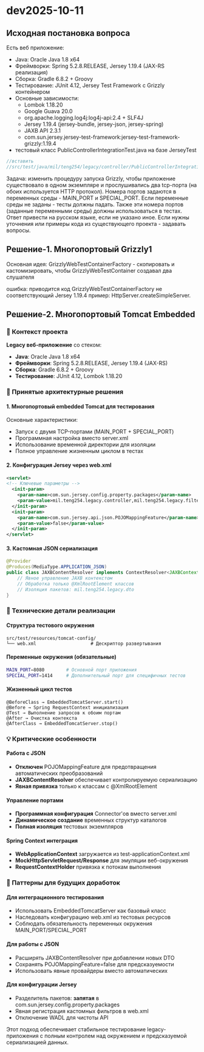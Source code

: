 # dev2025-10-11

## Исходная постановка вопроса

Есть веб приложение:

- Java: Oracle Java 1.8 x64
- Фреймворки: Spring 5.2.8.RELEASE, Jersey 1.19.4 (JAX-RS реализация)
- Сборка: Gradle 6.8.2 + Groovy
- Тестирование: JUnit 4.12, Jersey Test Framework с Grizzly контейнером
- Основные зависимости:
  - Lombok 1.18.20
  - Google Guava 20.0
  - org.apache.logging.log4j:log4j-api:2.4 + SLF4J
  - Jersey 1.19.4 (jersey-bundle, jersey-json, jersey-spring)
  - JAXB API 2.3.1
  - com.sun.jersey.jersey-test-framework:jersey-test-framework-grizzly:1.19.4
- тестовый класс PublicControllerIntegrationTest.java на базе JerseyTest

```java
//вставить
//src/test/java/mil/teng254/legacy/controller/PublicControllerIntegrationTest.java 
```

Задача: изменить процедуру запуска Grizzly, чтобы приложение существовало в
одном экземпляре и прослушивались два tcp-порта (на обоих используется HTTP
протокол). Номера портов задаются в переменных среды - MAIN_PORT и
SPECIAL_PORT.
Если переменные среды не заданы - тесты должны падать.
Также эти номера портов (заданные переменными среды) должны использоваться в тестах.
Ответ привести на русском языке, если не указано иное.
Если нужны уточнения или примеры кода из существующего проекта - задавать вопросы.

## Решение-1. Многопортовый Grizzly1

Основная идея: GrizzlyWebTestContainerFactory - скопировать и кастомизировать,
чтобы GrizzlyWebTestContainer создавал два слушателя

ошибка: приводится код GrizzlyWebTestContainerFactory не соответствующий Jersey 1.19.4
пример: HttpServer.createSimpleServer.

## Решение-2. Многопортовый Tomcat Embedded

### 🎯 Контекст проекта

**Legacy веб-приложение** со стеком:

- **Java**: Oracle Java 1.8 x64
- **Фреймворки**: Spring 5.2.8.RELEASE, Jersey 1.19.4 (JAX-RS)
- **Сборка**: Gradle 6.8.2 + Groovy
- **Тестирование**: JUnit 4.12, Lombok 1.18.20

### 🚀 Принятые архитектурные решения

#### 1. Многопортовый embedded Tomcat для тестирования

Основные характеристики:

- Запуск с двумя TCP-портами (MAIN_PORT + SPECIAL_PORT)
- Программная настройка вместо server.xml
- Использование временной директории для изоляции
- Полное управление жизненным циклом в тестах

#### 2. Конфигурация Jersey через web.xml

```xml
<servlet>
<!-- Ключевые параметры -->
  <init-param>
    <param-name>com.sun.jersey.config.property.packages</param-name>
    <param-value>mil.teng254.legacy.controller,mil.teng254.legacy.filter</param-value>
  </init-param>
  <init-param>
    <param-name>com.sun.jersey.api.json.POJOMappingFeature</param-name>
    <param-value>false</param-value>
  </init-param>
</servlet>
```

#### 3. Кастомная JSON сериализация

```java
@Provider
@Produces(MediaType.APPLICATION_JSON)
public class JAXBContentResolver implements ContextResolver<JAXBContext> {
    // Явное управление JAXB контекстом
    // Обработка только @XmlRootElement классов
    // Изоляция пакетов: mil.teng254.legacy.dto
}
```

### 🔧 Технические детали реализации

#### Структура тестового окружения

```text
src/test/resources/tomcat-config/
└── web.xml                    # Дескриптор развертывания
```

#### Переменные окружения (обязательные)

```bash
MAIN_PORT=8080        # Основной порт приложения
SPECIAL_PORT=1414     # Дополнительный порт для специфичных тестов
```

#### Жизненный цикл тестов

```text
@BeforeClass → EmbeddedTomcatServer.start()
@Before → Spring RequestContext инициализация  
@Test → Выполнение запросов к обоим портам
@After → Очистка контекста
@AfterClass → EmbeddedTomcatServer.stop()
```

### 💡 Критические особенности

#### Работа с JSON

- **Отключен** POJOMappingFeature для предотвращения автоматических преобразований
- **JAXBContentResolver** обеспечивает контролируемую сериализацию
- **Явная привязка** только к классам с @XmlRootElement

#### Управление портами

- **Программная конфигурация** Connector'ов вместо server.xml
- **Динамическое создание** временных структур каталогов
- **Полная изоляция** тестовых экземпляров

#### Spring Context интеграция

- **WebApplicationContext** загружается из test-applicationContext.xml
- **MockHttpServletRequest/Response** для эмуляции веб-окружения
- **RequestContextHolder** привязка к потокам выполнения

### 🎯 Паттерны для будущих доработок

#### Для интеграционного тестирования

- Использовать EmbeddedTomcatServer как базовый класс
- Наследовать конфигурацию web.xml из тестовых ресурсов
- Соблюдать обязательность переменных окружения MAIN_PORT/SPECIAL_PORT

#### Для работы с JSON

- Расширять JAXBContentResolver при добавлении новых DTO
- Сохранять POJOMappingFeature=false для предсказуемости
- Использовать явные провайдеры вместо автоматических

#### Для конфигурации Jersey

- Разделитель пакетов: **запятая** в com.sun.jersey.config.property.packages
- Явная регистрация кастомных фильтров в web.xml
- Отключение WADL для чистоты API

Этот подход обеспечивает стабильное тестирование legacy-приложения с полным
контролем над окружением и предсказуемой сериализацией данных.
